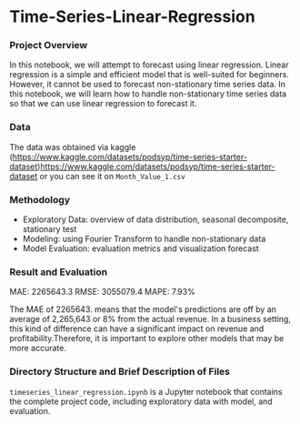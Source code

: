 # Time-Series-Linear-Regression
### Project Overview
In this notebook, we will attempt to forecast using linear regression. Linear regression is a simple and efficient model that is well-suited for beginners. However, it cannot be used to forecast non-stationary time series data. In this notebook, we will learn how to handle non-stationary time series data so that we can use linear regression to forecast it.
### Data
The data was obtained via kaggle (https://www.kaggle.com/datasets/podsyp/time-series-starter-dataset)https://www.kaggle.com/datasets/podsyp/time-series-starter-dataset or you can see it on `Month_Value_1.csv`
### Methodology
- Exploratory Data: overview of data distribution, seasonal decomposite, stationary test
- Modeling: using Fourier Transform to handle non-stationary data
- Model Evaluation: evaluation metrics and visualization forecast
### Result and Evaluation
MAE: 2265643.3
RMSE: 3055079.4
MAPE: 7.93%

The MAE of 2265643. means that the model's predictions are off by an average of 2,265,643 or 8% from the actual revenue. In a business setting, this kind of difference can have a significant impact on revenue and profitability.Therefore, it is important to explore other models that may be more accurate.
### Directory Structure and Brief Description of Files
`timeseries_linear_regression.ipynb` is a Jupyter notebook that contains the complete project code, including exploratory data with model, and evaluation.
